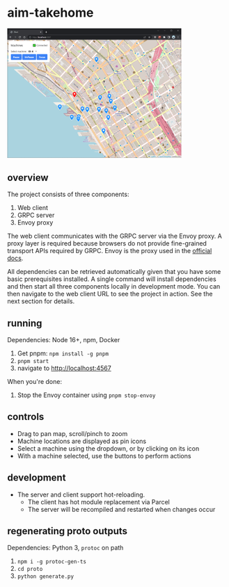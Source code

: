 # aim-takehome

<img width="400px" src="./promo.png" />

## overview

The project consists of three components:

1. Web client
2. GRPC server
3. Envoy proxy

The web client communicates with the GRPC server via the Envoy proxy. A proxy layer is required because browsers do not provide fine-grained transport APIs required by GRPC. Envoy is the proxy used in the [official docs](https://grpc.io/docs/platforms/web/basics/#configure-the-envoy-proxy).

All dependencies can be retrieved automatically given that you have some basic prerequisites installed. A single command will install dependencies and then start all three components locally in development mode. You can then navigate to the web client URL to see the project in action. See the next section for details.

## running

Dependencies: Node 16+, npm, Docker

1. Get pnpm: `npm install -g pnpm`
2. `pnpm start`
3. navigate to [http://localhost:4567](http://localhost:4567)

When you're done:

1. Stop the Envoy container using `pnpm stop-envoy`

## controls

- Drag to pan map, scroll/pinch to zoom
- Machine locations are displayed as pin icons
- Select a machine using the dropdown, or by clicking on its icon
- With a machine selected, use the buttons to perform actions

## development

- The server and client support hot-reloading.
  - The client has hot module replacement via Parcel
  - The server will be recompiled and restarted when changes occur

## regenerating proto outputs

Dependencies: Python 3, `protoc` on path

1. `npm i -g protoc-gen-ts`
2. `cd proto`
3. `python generate.py`
